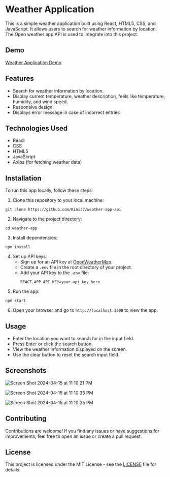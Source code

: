 
# Weather Application

This is a simple weather application built using React, HTML5, CSS, and JavaScript. It allows users to search for weather information by location. The Open weather app API is used to integrate into this project.

## Demo

[Weather Application Demo](https://weather-app-api-fawn.vercel.app/) 

## Features

- Search for weather information by location.
- Display current temperature, weather description, feels like temperature, humidity, and wind speed.
- Responsive design.
- Displays error message in case of incorrect entries

## Technologies Used

- React
- CSS
- HTML5
- JavaScript
- Axios (for fetching weather data)

## Installation

To run this app locally, follow these steps:

1. Clone this repository to your local machine:

```git clone https://github.com/RiniJ7/weather-app-api```

2. Navigate to the project directory:

```cd weather-app```

3. Install dependencies:

```npm install```

4. Set up API keys:
   - Sign up for an API key at [OpenWeatherMap](https://openweathermap.org/api).
   - Create a `.env` file in the root directory of your project.
   - Add your API key to the `.env` file:
     ```
     REACT_APP_API_KEY=your_api_key_here
     ```
5. Run the app:

```npm start```

6. Open your browser and go to `http://localhost:3000` to view the app.

## Usage

- Enter the location you want to search for in the input field.
- Press Enter or click the search button.
- View the weather information displayed on the screen.
- Use the clear button to reset the search input field.

## Screenshots

![Screen Shot 2024-04-15 at 11 10 21 PM](https://github.com/RiniJ7/weather-app-api/assets/125235432/36ac520a-a844-469a-a83a-a230e90059f4)

![Screen Shot 2024-04-15 at 11 10 35 PM](https://github.com/RiniJ7/weather-app-api/assets/125235432/84784b3d-35be-4707-a0b3-d9898bf41292)

![Screen Shot 2024-04-15 at 11 10 35 PM](https://github.com/RiniJ7/weather-app-api/assets/125235432/4553f96a-c78c-4091-befe-48e526ef70ec)

## Contributing

Contributions are welcome! If you find any issues or have suggestions for improvements, feel free to open an issue or create a pull request.

## License

This project is licensed under the MIT License - see the [LICENSE](LICENSE) file for details.







